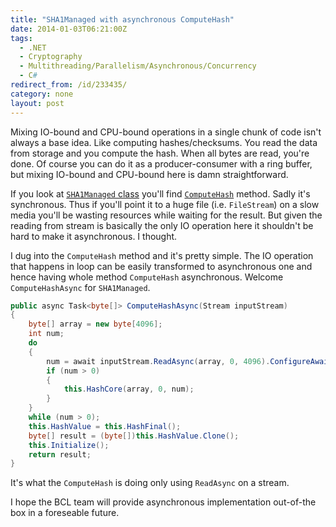 ```yaml
---
title: "SHA1Managed with asynchronous ComputeHash"
date: 2014-01-03T06:21:00Z
tags:
  - .NET
  - Cryptography
  - Multithreading/Parallelism/Asynchronous/Concurrency
  - C#
redirect_from: /id/233435/
category: none
layout: post
---
```

Mixing IO-bound and CPU-bound operations in a single chunk of code isn't always a base idea. Like computing hashes/checksums. You read the data from storage and you compute the hash. When all bytes are read, you're done. Of course you can do it as a producer-consumer with a ring buffer, but mixing IO-bound and CPU-bound here is damn straightforward.

If you look at [`SHA1Managed` class][1] you'll find [`ComputeHash`][2] method. Sadly it's synchronous. Thus if you'll point it to a huge file (i.e. `FileStream`) on a slow media you'll be wasting resources while waiting for the result. But given the reading from stream is basically the only IO operation here it shouldn't be hard to make it asynchronous. I thought.

<!-- excerpt -->

I dug into the `ComputeHash` method and it's pretty simple. The IO operation that happens in loop can be easily transformed to asynchronous one and hence having whole method `ComputeHash` asynchronous. Welcome `ComputeHashAsync` for `SHA1Managed`.

```csharp
public async Task<byte[]> ComputeHashAsync(Stream inputStream)
{
    byte[] array = new byte[4096];
    int num;
    do
    {
        num = await inputStream.ReadAsync(array, 0, 4096).ConfigureAwait(false);
        if (num > 0)
        {
            this.HashCore(array, 0, num);
        }
    }
    while (num > 0);
    this.HashValue = this.HashFinal();
    byte[] result = (byte[])this.HashValue.Clone();
    this.Initialize();
    return result;
}
```

It's what the `ComputeHash` is doing only using `ReadAsync` on a stream.

I hope the BCL team will provide asynchronous implementation out-of-the box in a foreseable future.

[1]: http://msdn.microsoft.com/en-us/library/system.security.cryptography.sha1managed(v=vs.110).aspx
[2]: http://msdn.microsoft.com/en-us/library/xa627k19(v=vs.110).aspx
